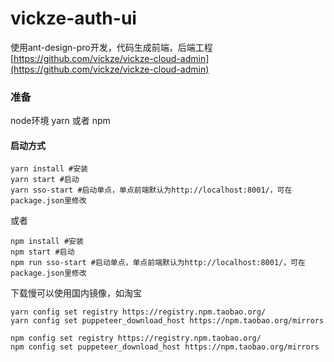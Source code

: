# vickze-auth-ui

使用ant-design-pro开发，代码生成前端，后端工程 [https://github.com/vickze/vickze-cloud-admin](https://github.com/vickze/vickze-cloud-admin)

### 准备

node环境 yarn 或者 npm 

#### 启动方式

```
yarn install #安装
yarn start #启动
yarn sso-start #启动单点，单点前端默认为http://localhost:8001/，可在package.json里修改
```
或者

```
npm install #安装
npm start #启动
npm run sso-start #启动单点，单点前端默认为http://localhost:8001/，可在package.json里修改
```

下载慢可以使用国内镜像，如淘宝

```
yarn config set registry https://registry.npm.taobao.org/
yarn config set puppeteer_download_host https://npm.taobao.org/mirrors

npm config set registry https://registry.npm.taobao.org/
npm config set puppeteer_download_host https://npm.taobao.org/mirrors
```
